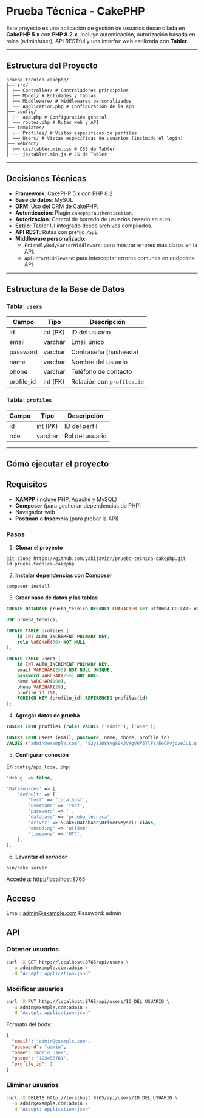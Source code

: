 # Prueba Técnica - CakePHP

Este proyecto es una aplicación de gestión de usuarios desarrollada en **CakePHP 5.x** con **PHP 8.2.x**. Incluye autenticación, autorización basada en roles (admin/user), API RESTful y una interfaz web estilizada con **Tabler**.

---

## Estructura del Proyecto

```text
prueba-tecnica-cakephp/
├── src/
│ ├── Controller/ # Controladores principales
│ ├── Model/ # Entidades y tablas
│ ├── Middleware/ # Middlewares personalizados
│ └── Application.php # Configuración de la app
├── config/
│ ├── app.php # Configuración general
│ └── routes.php # Rutas web y API
├── templates/
│ ├── Profiles/ # Vistas específicas de perfiles
│ └── Users/ # Vistas específicas de usuarios (incluido el login)
├── webroot/
│ ├── css/tabler.min.css # CSS de Tabler
│ └── js/tabler.min.js # JS de Tabler
```
---

## Decisiones Técnicas

- **Framework**: CakePHP 5.x con PHP 8.2
- **Base de datos**: MySQL
- **ORM**: Uso del ORM de CakePHP.
- **Autenticación**: Plugin `cakephp/authentication`.
- **Autorización**: Control de borrado de usuarios basado en el rol.
- **Estilo**: Tabler UI integrado desde archivos compilados.
- **API REST**: Rutas con prefijo `/api`.
- **Middleware personalizado**:
  - `FriendlyBodyParserMiddleware`: para mostrar errores más claros en la API.
  - `ApiErrorMiddleware`: para interceptar errores comunes en endpoints API.

---

## Estructura de la Base de Datos

### Tabla: `users`

| Campo       | Tipo       | Descripción                      |
|-------------|------------|----------------------------------|
| id          | int (PK)   | ID del usuario                   |
| email       | varchar    | Email único                      |
| password    | varchar    | Contraseña (hasheada)            |
| name        | varchar    | Nombre del usuario               |
| phone       | varchar    | Teléfono de contacto             |
| profile_id  | int (FK)   | Relación con `profiles.id`       |

### Tabla: `profiles`

| Campo     | Tipo       | Descripción                        |
|-----------|------------|------------------------------------|
| id        | int (PK)   | ID del perfil                      |
| role      | varchar    | Rol del usuario                    |

---

## Cómo ejecutar el proyecto

## Requisitos

- **XAMPP** (incluye PHP, Apache y MySQL)
- **Composer** (para gestionar dependencias de PHP)
- Navegador web
- **Postman** o **Insomnia** (para probar la API)

### Pasos

1. **Clonar el proyecto**

```
git clone https://github.com/yakijavier/prueba-tecnica-cakephp.git
cd prueba-tecnica-cakephp
```

2. **Instalar dependencias con Composer**

```
composer install
```

3. **Crear base de datos y las tablas**

```sql
CREATE DATABASE prueba_tecnica DEFAULT CHARACTER SET utf8mb4 COLLATE utf8mb4_general_ci;

USE prueba_tecnica;

CREATE TABLE profiles (
    id INT AUTO_INCREMENT PRIMARY KEY,
    role VARCHAR(50) NOT NULL
);

CREATE TABLE users (
    id INT AUTO_INCREMENT PRIMARY KEY,
    email VARCHAR(255) NOT NULL UNIQUE,
    password VARCHAR(255) NOT NULL,
    name VARCHAR(100),
    phone VARCHAR(20),
    profile_id INT,
    FOREIGN KEY (profile_id) REFERENCES profiles(id)
);
```

4. **Agregar datos de prueba**

```sql
INSERT INTO profiles (role) VALUES ('admin'), ('user');

INSERT INTO users (email, password, name, phone, profile_id)
VALUES ('admin@example.com', '$2y$10$Yvg89kJVWgVUP5YlFY/EeOFvjoveJL1.u.WMK3xtHYQZPCRAqSlKe', 'Admin User', '123456789', 1);
```

5. **Configurar conexión**

En `config/app_local.php`:

```php
'debug' => false,

'Datasources' => [
    'default' => [
        'host' => 'localhost',
        'username' => 'root',
        'password' => '',
        'database' => 'prueba_tecnica',
        'driver' => \Cake\Database\Driver\Mysql::class,
        'encoding' => 'utf8mb4',
        'timezone' => 'UTC',
    ],
],
```

6. **Levantar el servidor**

```
bin/cake server
```

Accedé a: http://localhost:8765

## Acceso

Email: admin@example.com
Password: admin

## API

### Obtener usuarios

```bash
curl -X GET http://localhost:8765/api/users \
  -u admin@example.com:admin \
  -H "Accept: application/json"
```

### Modificar usuarios

```bash
curl -X PUT http://localhost:8765/api/users/ID_DEL_USUARIO \
  -u admin@example.com:admin \
  -H "Accept: application/json"
```

Formato del body:

```json
{
  "email": "admin@example.com",
  "password": "admin",
  "name": "Admin User",
  "phone": "123456781",
  "profile_id": 1
}
```

### Eliminar usuarios

```bash
curl -X DELETE http://localhost:8765/api/users/ID_DEL_USUARIO \
  -u admin@example.com:admin \
  -H "Accept: application/json"
```
